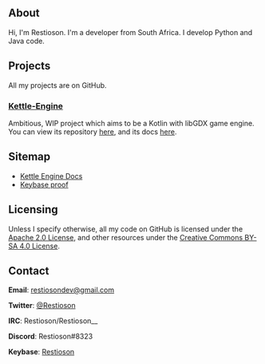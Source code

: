 ## About
Hi, I'm Restioson. I'm a developer from South Africa. I develop Python and Java code.

## Projects
All my projects are on GitHub.

### [Kettle-Engine](https://github.com/Restioson/kettle-engine)
Ambitious, WIP project which aims to be a Kotlin with libGDX game engine. You can view its repository [here](https://github.com/Restioson/kettle-engine), and its docs [here](https://restioson.me/docs/kettle-engine/).

## Sitemap
- [Kettle Engine Docs](https://restioson.me/docs/kettle-engine)
- [Keybase proof](https://restioson.me/keybase.txt)

## Licensing
Unless I specify otherwise, all my code on GitHub is licensed under the [Apache 2.0 License](https://www.apache.org/licenses/LICENSE-2.0), and other resources under the [Creative Commons BY-SA 4.0 License](https://creativecommons.org/licenses/by-sa/4.0/legalcode).

## Contact
**Email**: [restiosondev@gmail.com](mailto:restiosondev@gmail.com)

**Twitter**: [@Restioson](https://twitter.com/Restioson)

**IRC**: Restioson/Restioson__

**Discord**: Restioson#8323

**Keybase**: [Restioson](https://keybase.io/restioson)
